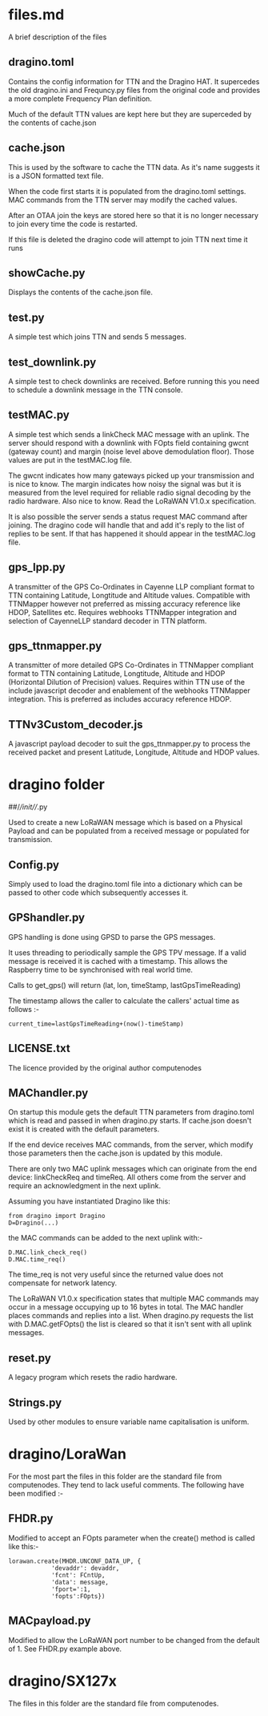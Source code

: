 # files.md

A brief description of the files

## dragino.toml

Contains the config information for TTN and the Dragino HAT. It supercedes the old dragino.ini and Frequncy.py files from the original code and provides a more complete Frequency Plan definition.

Much of the default TTN values are kept here but they are superceded by the contents of cache.json

## cache.json

This is used by the software to cache the TTN data. As it's name suggests it is a JSON formatted text file.

When the code first starts it is populated from the dragino.toml settings. MAC commands from the TTN server may modify the cached values.

After an OTAA join the keys are stored here so that it is no longer necessary to join every time the code is restarted.

If this file is deleted the dragino code will attempt to join TTN next time it runs

## showCache.py

Displays the contents of the cache.json file.

## test.py

A simple test which joins TTN and sends 5 messages.

## test_downlink.py

A simple test to check downlinks are received. Before running this you need to schedule a downlink message in the TTN console.

## testMAC.py

A simple test which sends a linkCheck MAC message with an uplink. The server should respond with a downlink with FOpts field containing gwcnt (gateway count) and margin (noise level above demodulation floor). Those values are put in the testMAC.log file.

The gwcnt indicates how many gateways picked up your transmission and is nice to know. The margin indicates how noisy the signal was but it is measured from the level required for reliable radio signal decoding by the radio hardware. Also nice to know. Read the LoRaWAN V1.0.x specification.

It is also possible the server sends a status request MAC command after joining. The dragino code will handle that and add it's reply to the list of replies to be sent. If that has happened it should appear in the testMAC.log file.

## gps_lpp.py

A transmitter of the GPS Co-Ordinates in Cayenne LLP compliant format to TTN containing Latitude, Longtitude and Altitude values. Compatible with TTNMapper however not preferred as missing accuracy reference like HDOP, Satellites etc. Requires webhooks TTNMapper integration and selection of CayenneLLP standard decoder in TTN platform.

## gps_ttnmapper.py

A transmitter of more detailed GPS Co-Ordinates in TTNMapper compliant format to TTN containing Latitude, Longtitude, Altitude and HDOP (Horizontal Dilution of Precision) values. Requires within TTN use of the include javascript decoder and enablement of the webhooks TTNMapper integration. This is preferred as includes accuracy reference HDOP.

## TTNv3Custom_decoder.js

A javascript payload decoder to suit the gps_ttnmapper.py to process the received packet and present Latitude, Longitude, Altitude and HDOP values.

# dragino folder

##/_/_init/_/_.py

Used to create a new LoRaWAN message which is based on a Physical Payload and can be populated from a received message or populated for transmission.

## Config.py

Simply used to load the dragino.toml file into a dictionary which can be passed to other code which subsequently accesses it.

## GPShandler.py

GPS handling is done using GPSD to parse the GPS messages.

It uses threading to periodically sample the GPS TPV message. If a valid message is received it is cached with a timestamp.
This allows the Raspberry time to be synchronised with real world time.

Calls to get_gps() will return (lat, lon, timeStamp, lastGpsTimeReading)

The timestamp allows the caller to calculate the callers' actual time as follows :-

```
current_time=lastGpsTimeReading+(now()-timeStamp)
```

## LICENSE.txt

The licence provided by the original author computenodes

## MAChandler.py

On startup this module gets the default TTN parameters from dragino.toml which is read and passed in when dragino.py starts. If cache.json doesn't exist it is created with the default parameters.

If the end device receives MAC commands, from the server, which modify those parameters then the cache.json is updated by this module.

There are only two MAC uplink messages which can originate from the end device: linkCheckReq and timeReq. All others come from the server and require an acknowledgment in the next uplink.

Assuming you have instantiated Dragino like this:
```
from dragino import Dragino
D=Dragino(...)
```
the MAC commands can be added to the next uplink with:-
```
D.MAC.link_check_req()
D.MAC.time_req()
```

The time_req is not very useful since the returned value does not compensate for network latency.

The LoRaWAN V1.0.x specification states that multiple MAC commands may occur in a message occupying up to 16 bytes in total. The MAC handler places commands and replies into a list. When dragino.py requests the list with D.MAC.getFOpts() the list is cleared so that it isn't sent with all uplink messages.

## reset.py

A legacy program which resets the radio hardware.

## Strings.py

Used by other modules to ensure variable name capitalisation is uniform.

# dragino/LoraWan

For the most part the files in this folder are the standard file from computenodes. They tend to lack useful comments. The following have been modified :-

## FHDR.py

Modified to accept an FOpts parameter when the create() method is called like this:-
```
lorawan.create(MHDR.UNCONF_DATA_UP, {
            'devaddr': devaddr,
            'fcnt': FCntUp,
            'data': message,
            'fport=':1,
            'fopts':FOpts})

```
## MACpayload.py

Modified to allow the LoRaWAN port number to be changed from the default of 1. See FHDR.py example above.

# dragino/SX127x

The files in this folder are the standard file from computenodes. 

